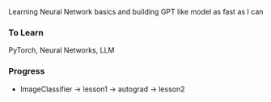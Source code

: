 Learning Neural Network basics and building GPT like model as fast as I can

### To Learn
PyTorch, Neural Networks, LLM

### Progress

- ImageClassifier -> lesson1 -> autograd -> lesson2
